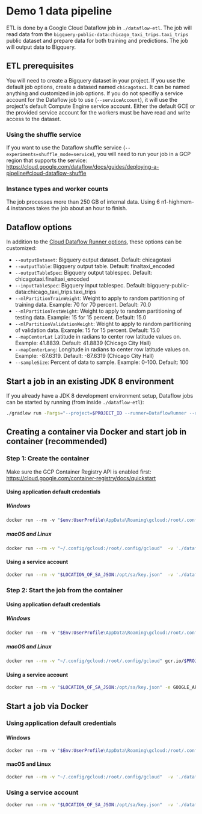 # Demo 1 data pipeline

ETL is done by a Google Cloud Dataflow job in `./dataflow-etl`. The job will read data from the `bigquery-public-data:chicago_taxi_trips.taxi_trips` public dataset and prepare data for both training and predictions. The job will output data to Bigquery. 

## ETL prerequisites

You will need to create a Bigquery dataset in your project. If you use the default job options, create a datased named `chicagotaxi`. It can be named anything and customized in job options. If you do not specifiy a service account for the Dataflow job to use (`--serviceAccount`), it will use the project's default Compute Engine service account. Either the default GCE or the provided service account for the workers must be have read and write access to the dataset.

### Using the shuffle service

If you want to use the Dataflow shuffle service (`--experiments=shuffle_mode=service`), you will need to run your job in a GCP region that supports the service: https://cloud.google.com/dataflow/docs/guides/deploying-a-pipeline#cloud-dataflow-shuffle

### Instance types and worker counts

The job processes more than 250 GB of internal data. Using 6 n1-highmem-4 instances takes the job about an hour to finish.

## Dataflow options

In addition to the [Cloud Dataflow Runner options](https://beam.apache.org/documentation/runners/dataflow/#pipeline-options), these options can be customized:

- `--outputDataset`: Bigquery output dataset. Default: chicagotaxi
- `--outputTable`: Bigquery output table. Default: finaltaxi_encoded
- `--outputTableSpec`: Bigquery output tablespec. Default: chicagotaxi.finaltaxi_encoded
- `--inputTableSpec`: Bigquery input tablespec. Default: bigquery-public-data:chicago_taxi_trips.taxi_trips
- `--mlPartitionTrainWeight`: Weight to apply to random partitioning of training data. Example: 70 for 70 percent. Default: 70.0
- `--mlPartitionTestWeight`: Weight to apply to random partitioning of testing data. Example: 15 for 15 percent. Default: 15.0
- `--mlPartitionValidationWeight`: Weight to apply to random partitioning of validation data. Example: 15 for 15 percent. Default: 15.0
- `--mapCenterLat` Latitude in radians to center row latitude values on. Example: 41.8839. Default: 41.8839 (Chicago City Hall)
- `--mapCenterLong`: Longitude in radians to center row latitude values on. Example: -87.6319. Default: -87.6319 (Chicago City Hall)
- `--sampleSize`: Percent of data to sample. Example: 0-100. Default: 100

## Start a job in an existing JDK 8 environment

If you already have a JDK 8 development environment setup, Dataflow jobs can be started by running (from inside `./dataflow-etl`):

```bash
./gradlew run -Pargs="--project=$PROJECT_ID --runner=DataflowRunner --region=$GCP_REGION --workerMachineType=$INSTANCE_TYPE --maxNumWorkers=$MAX_WORKERS --experiments=shuffle_mode=service"
```

## Creating a container via Docker and start job in container (recommended)

### Step 1: Create the container

Make sure the GCP Container Registry API is enabled first: https://cloud.google.com/container-registry/docs/quickstart

#### Using application default credentials

##### Windows

```powershell
docker run --rm -v "$env:UserProfile\AppData\Roaming\gcloud:/root/.config/gcloud"  -v './dataflow-etl:/opt/etl' -w /opt/etl openjdk:8 ./gradlew jib --image gcr.io/$env:PROJECT_ID/$env:REPO_NAME"
```

##### macOS and Linux

```bash
docker run --rm -v "~/.config/gcloud:/root/.config/gcloud"  -v './dataflow-etl:/opt/etl' -w /opt/etl openjdk:8 ./gradlew jib --image gcr.io/$PROJECT_ID/$REPO_NAME"
```

#### Using a service account

```bash
docker run --rm -v "$LOCATION_OF_SA_JSON:/opt/sa/key.json"  -v './dataflow-etl:/opt/etl' -e GOOGLE_APPLICATION_CREDENTIALS=/opt/sa/key.json -w /opt/etl openjdk:8 ./gradlew jib --image gcr.io/$PROJECT_ID/$REPO_NAME"
```

### Step 2: Start the job from the container

#### Using application default credentials

##### Windows

```powershell
docker run --rm -v "$Env:UserProfile\AppData\Roaming\gcloud:/root/.config/gcloud" gcr.io/$PROJECT_ID/$REPO_NAME --project=$PROJECT_ID --runner=DataflowRunner --region=$GCP_REGION --workerMachineType=$INSTANCE_TYPE --maxNumWorkers=$MAX_WORKERS --experiments=shuffle_mode=service --jobName=$JOB_NAME
```

##### macOS and Linux

```bash
docker run --rm -v "~/.config/gcloud:/root/.config/gcloud" gcr.io/$PROJECT_ID/$REPO_NAME --project=$PROJECT_ID --runner=DataflowRunner --region=$GCP_REGION --workerMachineType=$INSTANCE_TYPE --maxNumWorkers=$MAX_WORKERS --experiments=shuffle_mode=service --jobName=$JOB_NAME
```

#### Using a service account

```bash
docker run --rm -v "$LOCATION_OF_SA_JSON:/opt/sa/key.json" -e GOOGLE_APPLICATION_CREDENTIALS=/opt/sa/key.json gcr.io/$PROJECT_ID/$REPO_NAME --project=$PROJECT_ID --runner=DataflowRunner --region=$GCP_REGION --workerMachineType=$INSTANCE_TYPE --maxNumWorkers=$MAX_WORKERS --experiments=shuffle_mode=service --jobName=$JOB_NAME
```

## Start a job via Docker

### Using application default credentials

#### Windows

```powershell
docker run --rm -v "$Env:UserProfile\AppData\Roaming\gcloud:/root/.config/gcloud"  -v '.\dataflow-etl\:/opt/etl' -w /opt/etl openjdk:8 ./gradlew run -Pargs="--project=$PROJECT_ID --runner=DataflowRunner --region=$GCP_REGION --workerMachineType=$INSTANCE_TYPE --maxNumWorkers=$MAX_WORKERS --experiments=shuffle_mode=service  --jobName=$JOB_NAME"
```

#### macOS and Linux

```bash
docker run --rm -v "~/.config/gcloud:/root/.config/gcloud"  -v './dataflow-etl\:/opt/etl' -w /opt/etl openjdk:8 ./gradlew run -Pargs="--project=$PROJECT_ID --runner=DataflowRunner --region=$GCP_REGION --workerMachineType=$INSTANCE_TYPE --maxNumWorkers=$MAX_WORKERS --experiments=shuffle_mode=service  --jobName=$JOB_NAME"
```

### Using a service account

```bash
docker run --rm -v "$LOCATION_OF_SA_JSON:/opt/sa/key.json"  -v './dataflow-etl\:/opt/etl' -e GOOGLE_APPLICATION_CREDENTIALS=/opt/sa/key.json -w /opt/etl openjdk:8 ./gradlew run -Pargs="--project=$PROJECT_ID --runner=DataflowRunner --region=$GCP_REGION --workerMachineType=$INSTANCE_TYPE --maxNumWorkers=$MAX_WORKERS --experiments=shuffle_mode=service  --jobName=$JOB_NAME"
```
